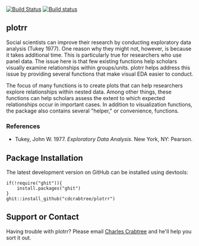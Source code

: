 [![Build Status](https://travis-ci.org/cdcrabtree/plotrr.svg?branch=master)](https://travis-ci.org/cdcrabtree/plotrr) [![Build status](https://ci.appveyor.com/api/projects/status/github/cdcrabtree/plotrr?svg=true)](https://ci.appveyor.com/api/projects/status/github/cdcrabtree/)

## plotrr

Social scientists can improve their research by conducting exploratory data analysis (Tukey 1977). One reason why they might not, however, is because it takes additional time. This is particularly true for researchers who use panel data. The issue here is that few existing functions help scholars visually examine relationships within groups/units. plotrr helps address this issue by providing several functions that make visual EDA easier to conduct. 

The focus of many functions is to create plots that can help researchers explore relationships within nested data. Among other things, these functions can help scholars assess the extent to which expected relationships occur in important cases. In addition to visualization functions, the package also contains several "helper," or convenience, functions.

### References
- Tukey, John W. 1977. _Exploratory Data Analysis_. New York, NY: Pearson.

## Package Installation
The latest development version on GitHub can be installed using devtools:

```
if(!require("ghit")){
    install.packages("ghit")
}
ghit::install_github("cdcrabtree/plotrr")
```

## Support or Contact

Having trouble with plotrr? Please email [Charles Crabtree](mailto:ccrabtr@umich.edu) and he'll help you sort it out.
